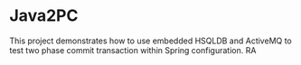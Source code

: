 # Java2PC 
This project demonstrates how to use embedded HSQLDB and ActiveMQ to test two phase commit transaction within Spring configuration.
RA
